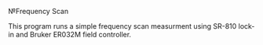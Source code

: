 №Frequency Scan

This program runs a simple frequency scan measurment using SR-810 lock-in and Bruker ER032M field controller.

